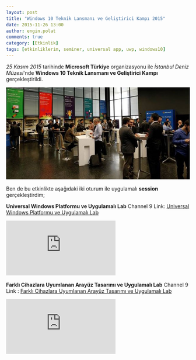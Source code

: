 ```yaml
---
layout: post
title: "Windows 10 Teknik Lansmanı ve Geliştirici Kampı 2015"
date: 2015-11-26 13:00
author: engin.polat
comments: true
category: [Etkinlik]
tags: [etkinliklerim, seminer, universal app, uwp, windows10]
---
```

*25 Kasım 2015* tarihinde **Microsoft Türkiye** organizasyonu ile *İstanbul Deniz Müzesi*'nde **Windows 10 Teknik Lansmanı ve Geliştirici Kampı** gerçekleştirildi.

![](/assets/uploads/2015/11/win10.jpg)

Ben de bu etkinlikte aşağıdaki iki oturum ile uygulamalı **session** gerçekleştirdim;

**Universal Windows Platformu ve Uygulamalı Lab**
Channel 9 Link: <a href="https://channel9.msdn.com/Series/25-Kasm-Windows-10-Teknik-Lansman/2-Universal-Windows-Platformu-ve-Uygulamal-Lab" target="_blank" rel="noopener">Universal Windows Platformu ve Uygulamalı Lab</a>
<div class="embed-responsive embed-responsive-16by9"><iframe class="embed-responsive-item" src="http://video.ch9.ms/ch9/7c2d/7e1cf259-8a75-4dbb-9aae-6d0487f17c2d/25kasimuwp_high.mp4" frameborder="0" allowfullscreen></iframe></div>

**Farklı Cihazlara Uyumlanan Arayüz Tasarımı ve Uygulamalı Lab**
Channel 9 Link : <a href="https://channel9.msdn.com/Series/25-Kasm-Windows-10-Teknik-Lansman/3-Farkl-cihazlara-uyumlanan-arayz-tasarm-ve-Uygulamal-Lab" target="_blank" rel="noopener">Farklı Cihazlara Uyumlanan Arayüz Tasarımı ve Uygulamalı Lab</a>
<div class="embed-responsive embed-responsive-16by9"><iframe class="embed-responsive-item" src="http://video.ch9.ms/ch9/eee6/b3e58bf6-4fca-480e-97a8-e8a61dc8eee6/25KasimAdaptiveUI_high.mp4" frameborder="0" allowfullscreen></iframe></div>